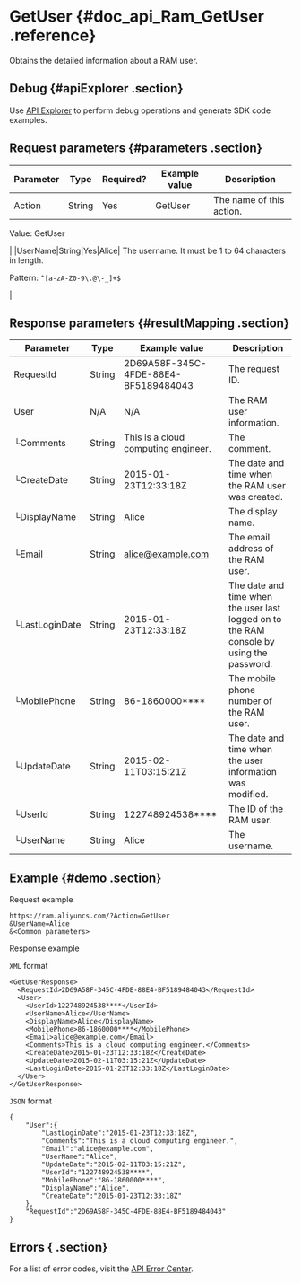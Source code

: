 # GetUser {#doc_api_Ram_GetUser .reference}

Obtains the detailed information about a RAM user.

## Debug {#apiExplorer .section}

Use [API Explorer](https://api.aliyun.com/#product=Ram&api=GetUser) to perform debug operations and generate SDK code examples.

## Request parameters {#parameters .section}

|Parameter|Type|Required?|Example value|Description|
|---------|----|---------|-------------|-----------|
|Action|String|Yes|GetUser| The name of this action.

 Value: GetUser

 |
|UserName|String|Yes|Alice| The username. It must be 1 to 64 characters in length.

 Pattern: `^[a-zA-Z0-9\.@\-_]+$`

 |

## Response parameters {#resultMapping .section}

|Parameter|Type|Example value|Description|
|---------|----|-------------|-----------|
|RequestId|String|2D69A58F-345C-4FDE-88E4-BF5189484043|The request ID.|
|User|N/A|N/A|The RAM user information.|
|└Comments|String|This is a cloud computing engineer.|The comment.|
|└CreateDate|String|2015-01-23T12:33:18Z|The date and time when the RAM user was created.|
|└DisplayName|String|Alice|The display name.|
|└Email|String|alice@example.com|The email address of the RAM user.|
|└LastLoginDate|String|2015-01-23T12:33:18Z|The date and time when the user last logged on to the RAM console by using the password.|
|└MobilePhone|String|86-1860000\*\*\*\*|The mobile phone number of the RAM user.|
|└UpdateDate|String|2015-02-11T03:15:21Z|The date and time when the user information was modified.|
|└UserId|String|122748924538\*\*\*\*|The ID of the RAM user.|
|└UserName|String|Alice|The username.|

## Example {#demo .section}

Request example

``` {#request_demo}
https://ram.aliyuncs.com/?Action=GetUser
&UserName=Alice
&<Common parameters>
```

Response example

`XML` format

``` {#xml_return_success_demo}
<GetUserResponse>
  <RequestId>2D69A58F-345C-4FDE-88E4-BF5189484043</RequestId>
  <User>
    <UserId>122748924538****</UserId>
    <UserName>Alice</UserName>
    <DisplayName>Alice</DisplayName>
    <MobilePhone>86-1860000****</MobilePhone>
    <Email>alice@example.com</Email>
    <Comments>This is a cloud computing engineer.</Comments>
    <CreateDate>2015-01-23T12:33:18Z</CreateDate>
    <UpdateDate>2015-02-11T03:15:21Z</UpdateDate>
    <LastLoginDate>2015-01-23T12:33:18Z</LastLoginDate>
  </User>
</GetUserResponse>
```

`JSON` format

``` {#json_return_success_demo}
{
    "User":{
        "LastLoginDate":"2015-01-23T12:33:18Z",
        "Comments":"This is a cloud computing engineer.",
        "Email":"alice@example.com",
        "UserName":"Alice",
        "UpdateDate":"2015-02-11T03:15:21Z",
        "UserId":"122748924538****",
        "MobilePhone":"86-1860000****",
        "DisplayName":"Alice",
        "CreateDate":"2015-01-23T12:33:18Z"
    },
    "RequestId":"2D69A58F-345C-4FDE-88E4-BF5189484043"
}
```

## Errors { .section}

For a list of error codes, visit the [API Error Center](https://error-center.alibabacloud.com/status/product/Ram?spm=5176.10421674.0.0.29c5cav7cav7Io).

